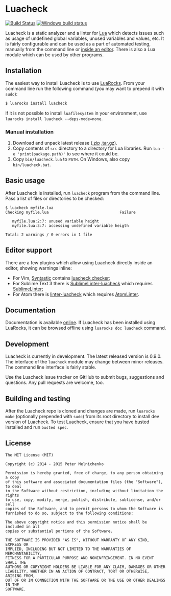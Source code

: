 # Luacheck

[![Build Status](https://travis-ci.org/mpeterv/luacheck.png?branch=master)](https://travis-ci.org/mpeterv/luacheck) [![Windows build status](https://ci.appveyor.com/api/projects/status/pgox2vvelagw1fux/branch/master?svg=true&passingText=Windows%20build%20passing&failingText=Windows%20build%20failing)](https://ci.appveyor.com/project/mpeterv/luacheck/branch/master)

Luacheck is a static analyzer and a linter for [Lua](http://www.lua.org) which detects issues such as usage of undefined global variables, unused variables and values, etc. It is fairly configurable and can be used as a part of automated testing, manually from the command line or [inside an editor](#editor-support). There is also a Lua module which can be used by other programs.

## Installation

The easiest way to install Luacheck is to use [LuaRocks](http://luarocks.org). From your command line run the following command (you may want to prepend it with `sudo`):

```bash
$ luarocks install luacheck
```

If it is not possible to install `luafilesystem` in your environment, use `luarocks install luacheck --deps-mode=none`.

### Manual installation

1. Download and unpack latest release ([.zip](https://github.com/mpeterv/luacheck/archive/0.9.0.zip) [.tar.gz](https://github.com/mpeterv/luacheck/archive/0.9.0.tar.gz)).
2. Copy contents of `src` directory to a directory for Lua libraries. Run `lua -e 'print(package.path)'` to see where it could be.
3. Copy `bin/luacheck.lua` to `PATH`. On Windows, also copy `bin/luacheck.bat`.

## Basic usage

After Luacheck is installed, run `luacheck` program from the command line. Pass a list of files or directories to be checked:

```
$ luacheck myfile.lua
Checking myfile.lua                               Failure

   myfile.lua:2:7: unused variable height
   myfile.lua:3:7: accessing undefined variable heigth

Total: 2 warnings / 0 errors in 1 file
```

## Editor support

There are a few plugins which allow using Luacheck directly inside an editor, showing warnings inline:

* For Vim, [Syntastic](https://github.com/scrooloose/syntastic/) contains [luacheck checker](https://github.com/scrooloose/syntastic/wiki/Lua%3A---luacheck);
* For Sublime Text 3 there is [SublimeLinter-luacheck](https://sublime.wbond.net/packages/SublimeLinter-luacheck) which requires [SublimeLinter](http://sublimelinter.readthedocs.org/en/latest/);
* For Atom there is [linter-luacheck](https://atom.io/packages/linter-luacheck) which requires [AtomLinter](https://github.com/AtomLinter/Linter).

## Documentation

Documentation is available [online](http://luacheck.readthedocs.org). If Luacheck has been installed using LuaRocks, it can be browsed offline using `luarocks doc luacheck` command.

## Development

Luacheck is currently in development. The latest released version is 0.9.0. The interface of the `luacheck` module may change between minor releases. The command line interface is fairly stable.

Use the Luacheck issue tracker on GitHub to submit bugs, suggestions and questions. Any pull requests are welcome, too.

## Building and testing

After the Luacheck repo is cloned and changes are made, run `luarocks make` (optionally prepended with `sudo`) from its root directory to install dev version of Luacheck. To test Luacheck, ensure that you have [busted](http://olivinelabs.com/busted) installed and run `busted spec`.

## License

```
The MIT License (MIT)

Copyright (c) 2014 - 2015 Peter Melnichenko

Permission is hereby granted, free of charge, to any person obtaining a copy
of this software and associated documentation files (the "Software"), to deal
in the Software without restriction, including without limitation the rights
to use, copy, modify, merge, publish, distribute, sublicense, and/or sell
copies of the Software, and to permit persons to whom the Software is
furnished to do so, subject to the following conditions:

The above copyright notice and this permission notice shall be included in all
copies or substantial portions of the Software.

THE SOFTWARE IS PROVIDED "AS IS", WITHOUT WARRANTY OF ANY KIND, EXPRESS OR
IMPLIED, INCLUDING BUT NOT LIMITED TO THE WARRANTIES OF MERCHANTABILITY,
FITNESS FOR A PARTICULAR PURPOSE AND NONINFRINGEMENT. IN NO EVENT SHALL THE
AUTHORS OR COPYRIGHT HOLDERS BE LIABLE FOR ANY CLAIM, DAMAGES OR OTHER
LIABILITY, WHETHER IN AN ACTION OF CONTRACT, TORT OR OTHERWISE, ARISING FROM,
OUT OF OR IN CONNECTION WITH THE SOFTWARE OR THE USE OR OTHER DEALINGS IN THE
SOFTWARE.
```
